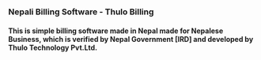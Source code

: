 ### Nepali Billing Software - Thulo Billing

#### This is simple billing software made in Nepal made for Nepalese Business, which is verified by Nepal Government [IRD] and developed by Thulo Technology Pvt.Ltd.
